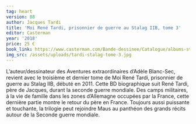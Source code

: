 ```yaml
---
tag: heart
version: 88
author: Jacques Tardi
title: 'Moi René Tardi, prisonnier de guerre au Stalag IIB, tome 3'
editor: Casterman
year: '2018'
price: 25 €
book_link: https://www.casterman.com/Bande-dessinee/Catalogue/albums-stalag-iib/moi-rene-tardi-prisonnier-de-guerre-au-stalag-iib-3-apres-la-guerre
img_src: /assets/uploads/tardi-stalag-tome-3.jpg
---
```

L’auteur/dessinateur des Aventures extraordinaires d’Adèle Blanc-Sec, revient avec le troisième et dernier tome de Moi René Tardi, prisonnier de guerre au Stalag IIB, débuté en 2011. Cette BD biographique suit René Tardi, père de Jacques, durant la seconde guerre mondiale. Des camps militaires, à la vie de famille dans les zones d’Allemagne occupées par la France, cette dernière partie montre le retour du père en France. Toujours aussi puissante et touchante, la trilogie peut rejoindre Maus au panthéon des grands récits autour de la Seconde guerre mondiale.

